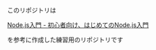 このリポジトリは

[Node.js入門 - 初心者向け、はじめてのNode.js入門](https://paiza.hatenablog.com/entry/2018/06/08/paizacloud_nodejs)

を参考に作成した練習用のリポジトリです
